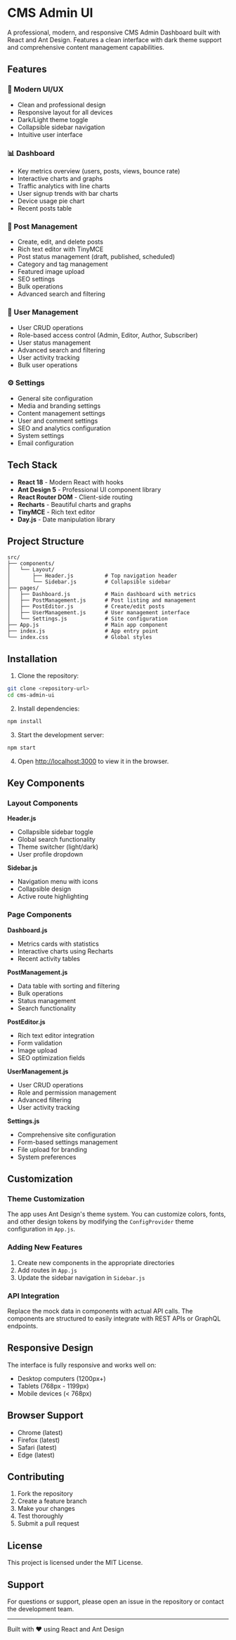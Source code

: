 # CMS Admin UI

A professional, modern, and responsive CMS Admin Dashboard built with React and Ant Design. Features a clean interface with dark theme support and comprehensive content management capabilities.

## Features

### 🎨 Modern UI/UX
- Clean and professional design
- Responsive layout for all devices
- Dark/Light theme toggle
- Collapsible sidebar navigation
- Intuitive user interface

### 📊 Dashboard
- Key metrics overview (users, posts, views, bounce rate)
- Interactive charts and graphs
- Traffic analytics with line charts
- User signup trends with bar charts
- Device usage pie chart
- Recent posts table

### 📝 Post Management
- Create, edit, and delete posts
- Rich text editor with TinyMCE
- Post status management (draft, published, scheduled)
- Category and tag management
- Featured image upload
- SEO settings
- Bulk operations
- Advanced search and filtering

### 👥 User Management
- User CRUD operations
- Role-based access control (Admin, Editor, Author, Subscriber)
- User status management
- Advanced search and filtering
- User activity tracking
- Bulk user operations

### ⚙️ Settings
- General site configuration
- Media and branding settings
- Content management settings
- User and comment settings
- SEO and analytics configuration
- System settings
- Email configuration

## Tech Stack

- **React 18** - Modern React with hooks
- **Ant Design 5** - Professional UI component library
- **React Router DOM** - Client-side routing
- **Recharts** - Beautiful charts and graphs
- **TinyMCE** - Rich text editor
- **Day.js** - Date manipulation library

## Project Structure

```
src/
├── components/
│   └── Layout/
│       ├── Header.js          # Top navigation header
│       └── Sidebar.js         # Collapsible sidebar
├── pages/
│   ├── Dashboard.js           # Main dashboard with metrics
│   ├── PostManagement.js      # Post listing and management
│   ├── PostEditor.js          # Create/edit posts
│   ├── UserManagement.js      # User management interface
│   └── Settings.js            # Site configuration
├── App.js                     # Main app component
├── index.js                   # App entry point
└── index.css                  # Global styles
```

## Installation

1. Clone the repository:
```bash
git clone <repository-url>
cd cms-admin-ui
```

2. Install dependencies:
```bash
npm install
```

3. Start the development server:
```bash
npm start
```

4. Open [http://localhost:3000](http://localhost:3000) to view it in the browser.

## Key Components

### Layout Components

**Header.js**
- Collapsible sidebar toggle
- Global search functionality
- Theme switcher (light/dark)
- User profile dropdown

**Sidebar.js**
- Navigation menu with icons
- Collapsible design
- Active route highlighting

### Page Components

**Dashboard.js**
- Metrics cards with statistics
- Interactive charts using Recharts
- Recent activity tables

**PostManagement.js**
- Data table with sorting and filtering
- Bulk operations
- Status management
- Search functionality

**PostEditor.js**
- Rich text editor integration
- Form validation
- Image upload
- SEO optimization fields

**UserManagement.js**
- User CRUD operations
- Role and permission management
- Advanced filtering
- User activity tracking

**Settings.js**
- Comprehensive site configuration
- Form-based settings management
- File upload for branding
- System preferences

## Customization

### Theme Customization
The app uses Ant Design's theme system. You can customize colors, fonts, and other design tokens by modifying the `ConfigProvider` theme configuration in `App.js`.

### Adding New Features
1. Create new components in the appropriate directories
2. Add routes in `App.js`
3. Update the sidebar navigation in `Sidebar.js`

### API Integration
Replace the mock data in components with actual API calls. The components are structured to easily integrate with REST APIs or GraphQL endpoints.

## Responsive Design

The interface is fully responsive and works well on:
- Desktop computers (1200px+)
- Tablets (768px - 1199px)
- Mobile devices (< 768px)

## Browser Support

- Chrome (latest)
- Firefox (latest)
- Safari (latest)
- Edge (latest)

## Contributing

1. Fork the repository
2. Create a feature branch
3. Make your changes
4. Test thoroughly
5. Submit a pull request

## License

This project is licensed under the MIT License.

## Support

For questions or support, please open an issue in the repository or contact the development team.

---

Built with ❤️ using React and Ant Design